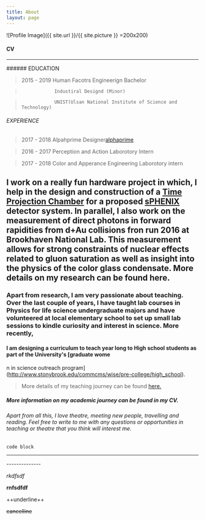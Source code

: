 ```yaml
---
title: About
layout: page
---
```

![Profile Image]({{ site.url }}/{{ site.picture }} =200x200)

#### CV
<hr/>
###### EDUCATION

> 2015 - 2019     Human Facotrs Engineerign Bachelor

>                 Industiral Designd (Minor)

>                 UNIST(Ulsan National Institute of Science and Technology)


###### EXPERIENCE

> 2017 - 2018     Alpahprime Designer[alphaprime](https://www.alphaprime.co.kr)

> 2016 - 2017     Perception and Action Laborotory Intern

> 2017 - 2018     Color and Apperance Engineering Laborotory intern


## I work on a really fun hardware project in which, I help in the design and construction of a [Time Projection Chamber](https://en.wikipedia.org/wiki/Time_projection_chamber) for a proposed [sPHENIX](https://www.sphenix.bnl.gov/web/)  detector system. In parallel, I also work on the measurement of direct photons in forward rapidities from d+Au collisions fron run 2016 at Brookhaven National Lab. This measurement allows for strong constraints of nuclear effects related to gluon saturation as well as insight into the physics of the color glass condensate. More details on my research can be found here.

### Apart from research, I am very passionate about teaching. Over the last couple of years, I have taught lab courses in Physics for life science undergraduate majors and have volunteered at local elementary school to set up small lab sessions to kindle curiosity and interest in science. More recently, 
#### I am designing a curriculum to teach year long to High school students as part of the University's [graduate wome
n in science outreach program](http://www.stonybrook.edu/commcms/wise/pre-college/high_school). 
> More details of my teaching journey can be found [here.](https://niveditharam.github.io/teaching/)


##### More information on my academic journey can be found in my CV.

###### Apart from all this, I love theatre, meeting new people, travelling and reading. Feel free to write to me with any questions or opportunities in teaching or theatre that you think will interest me. 


```code block```

<hr/>
--------------

*rkdfsdf*

**rnfsdfdf**

++underline++

~~cancelline~~
